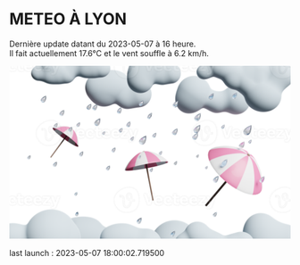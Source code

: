 # METEO À LYON

Dernière update datant du 2023-05-07 à 16 heure.  
Il fait actuellement 17.6°C et le vent souffle à 6.2 km/h.      

![](./.github/rain.png)

last launch : 2023-05-07 18:00:02.719500
